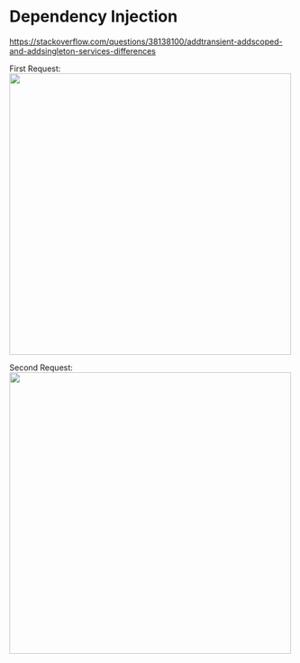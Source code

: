 # Dependency Injection

https://stackoverflow.com/questions/38138100/addtransient-addscoped-and-addsingleton-services-differences

First Request:
<br/>
<img height="500" src=""/>
<br/>

Second Request:
<br/>
<img height="500" src=""/>
<br/>
